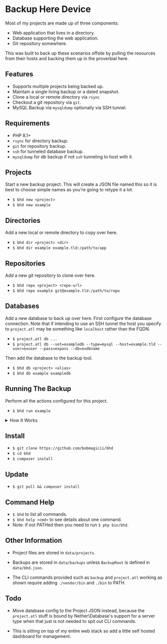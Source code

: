 # Backup Here Device

Most of my projects are made up of three components:

* Web application that lives in a directory.
* Database supporting the web application.
* Git repository somewhere.

This was built to back up these scenarios offsite by pulling the resources from their hosts and backing them up in the proverbial here.


## Features

* Supports multiple projects being backed up.
* Maintain a single living backup or a dated snapshot.
* Clone a local or remote directory via `rsync`
* Checkout a git repository via `git`.
* MySQL Backup via `mysqldump` optionally via SSH tunnel.


## Requirements

* PHP 8.1+
* `rsync` for directory backup.
* `git` for repository backup.
* `ssh` for tunneled database backup.
* `mysqldump` for db backup if not `ssh` tunneling to host with it.


## Projects

Start a new backup project. This will create a JSON file named this so it is best to choose simple names as you're going to retype it a lot.

* `$ bhd new <project>`
* `$ bhd new example`


## Directories

Add a new local or remote directory to copy over here.

* `$ bhd dir <project> <dir>`
* `$ bhd dir example example.tld:/path/to/app`


## Repositories

Add a new git repository to clone over here.

* `$ bhd repo <project> <repo-url>`
* `$ bhd repo example git@example.tld:/path/to/repo`


## Databases

Add a new database to back up over here. First configure the database connection. Note that if intending to use an SSH tunnel the host you specify to `project.atl` may be something like `localhost` rather than the FQDN.

* `$ project.atl db ...`
* `$ project.atl db --set=exampledb --type=mysql --host=example.tld --user=exuser --pass=expass --db=exdbname`

Then add the database to the backup tool.

* `$ bhd db <project> <alias>`
* `$ bhd db example exampledb`


## Running The Backup

Perform all the actions configured for this project.

* `$ bhd run example`

<details>
	<summary>How It Works</summary>


* `rsync -azq --delete` meaning quietly archive, compress the network, and delete files in the destination that have been removed from the source. On a snapshot that means nothing but on a living backup it means it is kept in sync with the source.

* `git clone repo-url` the clone the repo as it is now.

* `git pull -C path` in future runs if single living backups mode.

* `mysqldump ... > backup.sql` directly connecting and exporting the DB.

* `ssh tunnel-host "mysqldump ..." > backup.sql` if TunnelHost is set.

Note: The SSH tunnel currently has no auth config in this utility as it is
expecting you have magic key entry configured from here to there.
</details>


## Install

* `$ git clone https://github.com/bobmagicii/bhd`
* `$ cd bhd`
* `$ composer install`


## Update

* `$ git pull && composer install`


## Command Help

* `$ bhd` to list all commands.
* `$ bhd help <cmd>` to see details about one command.
* Note: if not PATHed then you need to run `$ php bin/bhd`.


## Other Information

* Project files are stored in `data/projects`.

* Backups are stored in `data/backups` unless `BackupRoot` is defined in `data/bhd.json`.

* The CLI commands provided such as `backup` and `project.atl` working as shown require adding `./vendor/bin` and `./bin` to PATH.


## Todo

* Move database config to the Project JSON instead, because the `project.atl` stuff is bound by Nether\Database's support for a server type when that just is not needed to spit out CLI commands.

* This is sitting on top of my entire web stack so add a little self hosted dashboard for management.
